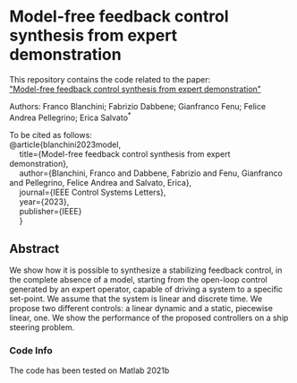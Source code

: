 # Model-free feedback control synthesis from expert demonstration

This repository contains the code related to the paper:  
["Model-free feedback control synthesis from expert demonstration"](https://ieeexplore.ieee.org/abstract/document/10057485)

Authors: Franco Blanchini; Fabrizio Dabbene; Gianfranco Fenu; Felice Andrea Pellegrino; Erica Salvato<sup>*</sup>


To be cited as follows:  
@article{blanchini2023model,  
&emsp; title={Model-free feedback control synthesis from expert demonstration},  
&emsp; author={Blanchini, Franco and Dabbene, Fabrizio and Fenu, Gianfranco and Pellegrino, Felice Andrea and Salvato, Erica},  
&emsp; journal={IEEE Control Systems Letters},  
&emsp; year={2023},  
&emsp; publisher={IEEE}  
&emsp; }

## Abstract
We show how it is possible to synthesize a stabilizing feedback control, in the complete absence of a model, starting from the open-loop control generated
by an expert operator, capable of driving a system to a specific set-point. We assume that the system is linear and discrete time. We propose two different controls: a linear dynamic and a static, piecewise linear, one. We show the performance of the proposed controllers on a ship steering problem.


### Code Info
The code has been tested on Matlab 2021b
